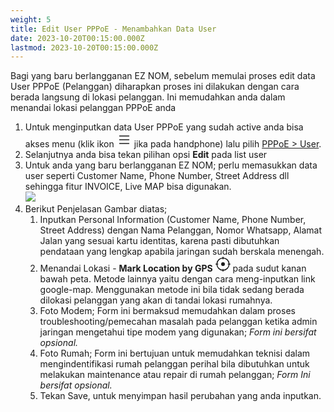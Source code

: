 ```yaml
---
weight: 5
title: Edit User PPPoE - Menambahkan Data User
date: 2023-10-20T00:15:00.000Z
lastmod: 2023-10-20T00:15:00.000Z
---
```


Bagi yang baru berlangganan EZ NOM, sebelum memulai proses edit data User PPPoE (Pelanggan) diharapkan proses ini dilakukan dengan cara berada langsung di lokasi pelanggan. Ini memudahkan anda dalam menandai lokasi pelanggan PPPoE anda

1. Untuk menginputkan data User PPPoE yang sudah active anda bisa akses menu (klik ikon <svg xmlns="http://www.w3.org/2000/svg" width="24" height="24" fill="currentColor" class="bi bi-list" viewBox="0 0 16 16"><path fill-rule="evenodd" d="M2.5 12a.5.5 0 0 1 .5-.5h10a.5.5 0 0 1 0 1H3a.5.5 0 0 1-.5-.5zm0-4a.5.5 0 0 1 .5-.5h10a.5.5 0 0 1 0 1H3a.5.5 0 0 1-.5-.5zm0-4a.5.5 0 0 1 .5-.5h10a.5.5 0 0 1 0 1H3a.5.5 0 0 1-.5-.5z"/></svg> jika pada handphone) lalu pilih [PPPoE > User](https://noahresource.tech/pppoe/user).
2. Selanjutnya anda bisa tekan pilihan opsi **Edit** pada list user
3. Untuk anda yang baru berlangganan EZ NOM; perlu memasukkan data user seperti Customer Name, Phone Number, Street Address dll sehingga fitur INVOICE, Live MAP bisa digunakan.\
   ![](</assets/Tutor 2.png>)
4. Berikut Penjelasan Gambar diatas;
   1. Inputkan Personal Information (Customer Name, Phone Number, Street Address) dengan Nama Pelanggan, Nomor Whatsapp, Alamat Jalan yang sesuai kartu identitas, karena pasti dibutuhkan pendataan yang lengkap apabila jaringan sudah berskala menengah.
   2. Menandai Lokasi - **Mark Location by GPS** <svg xmlns="http://www.w3.org/2000/svg" width="24" height="24" fill="currentColor" class="bi bi-crosshair" viewBox="0 0 16 16"> <path d="M8.5.5a.5.5 0 0 0-1 0v.518A7.001 7.001 0 0 0 1.018 7.5H.5a.5.5 0 0 0 0 1h.518A7.001 7.001 0 0 0 7.5 14.982v.518a.5.5 0 0 0 1 0v-.518A7.001 7.001 0 0 0 14.982 8.5h.518a.5.5 0 0 0 0-1h-.518A7.001 7.001 0 0 0 8.5 1.018V.5Zm-6.48 7A6.001 6.001 0 0 1 7.5 2.02v.48a.5.5 0 0 0 1 0v-.48a6.001 6.001 0 0 1 5.48 5.48h-.48a.5.5 0 0 0 0 1h.48a6.002 6.002 0 0 1-5.48 5.48v-.48a.5.5 0 0 0-1 0v.48A6.001 6.001 0 0 1 2.02 8.5h.48a.5.5 0 0 0 0-1h-.48ZM8 10a2 2 0 1 0 0-4 2 2 0 0 0 0 4Z"/> </svg> pada sudut kanan bawah peta. Metode lainnya yaitu dengan cara meng-inputkan link google-map. Menggunakan metode ini bila tidak sedang berada dilokasi pelanggan yang akan di tandai lokasi rumahnya. 
   3. Foto Modem; Form ini bermaksud memudahkan dalam proses troubleshooting/pemecahan masalah pada pelanggan ketika admin jaringan mengetahui tipe modem yang digunakan; *Form ini bersifat opsional.*
   4. Foto Rumah; Form ini bertujuan untuk memudahkan teknisi dalam mengindentifikasi rumah pelanggan perihal bila dibutuhkan untuk melakukan maintenance atau repair di rumah pelanggan; *Form Ini bersifat opsional.*
   5. Tekan Save, untuk menyimpan hasil perubahan yang anda inputkan.
